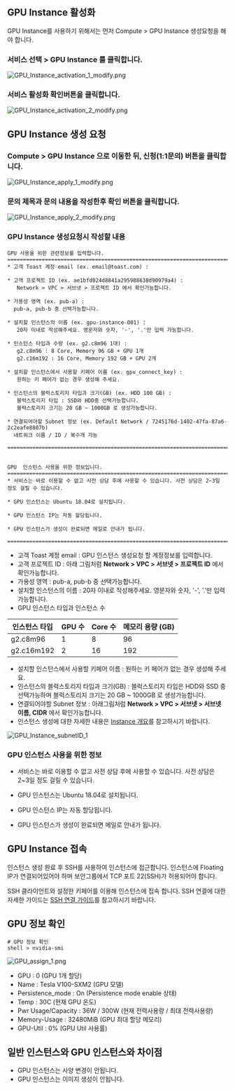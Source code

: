 

## GPU Instance 활성화

GPU Instance를 사용하기 위해서는 먼저 Compute > GPU Instance 생성요청을 해야 합니다.

### 서비스 선택 > GPU Instance 를 클릭합니다. 

![GPU_Instance_activation_1_modify.png](http://static.toastoven.net/prod_gpu/GPU_Instance_activation_1_modify.png)  

### 서비스 활성화 확인버튼을 클릭합니다.

![GPU_Instance_activation_2_modify.png](http://static.toastoven.net/prod_gpu/GPU_Instance_activation_2_modify.png)



## GPU Instance 생성 요청

### Compute > GPU Instance 으로 이동한 뒤, 신청(1:1문의) 버튼을 클릭합니다.

![GPU_Instance_apply_1_modify.png](http://static.toastoven.net/prod_gpu/GPU_Instance_apply_1_modify.png)


### 문의 제목과 문의 내용을 작성한후 확인 버튼을 클릭합니다.

![GPU_Instance_apply_2_modify.png](http://static.toastoven.net/prod_gpu/GPU_Instance_apply_2_modify.png)


### GPU Instance 생성요청시 작성할 내용

```
GPU 사용을 위한 관련정보를 입력합니다.
=============================================================================
* 고객 Toast 계정 email (ex. email@toast.com) : 

* 고객 프로젝트 ID (ex. ae1bfd024d8841a295988638d90979a4) : 
   Network > VPC > 서브넷 > 프로젝트 ID 에서 확인가능합니다.

* 가용성 영역 (ex. pub-a) :
  pub-a, pub-b 중 선택가능합니다.

* 설치할 인스턴스의 이름 (ex. gpu-instance-001) :
   20자 이내로 작성해주세요. 영문자와 숫자, '-', '.'만 입력 가능합니다.

* 인스턴스 타입과 수량 (ex. g2.c8m96 1대) :
   g2.c8m96 : 8 Core, Memory 96 GB + GPU 1개
   g2.c16m192 : 16 Core, Memory 192 GB + GPU 2개

* 설치할 인스턴스에서 사용할 키페어 이름 (ex. gpu_connect_key) :
   원하는 키 페어가 없는 경우 생성해 주세요.

* 인스턴스의 블럭스토리지 타입과 크기(GB) (ex. HDD 100 GB) :
   블럭스토리지 타입 : SSD와 HDD중 선택가능합니다.
   블럭스토리지 크기는 20 GB ~ 1000GB 로 생성가능합니다.

* 연결되어야할 Subnet 정보 (ex. Default Network / 7245176d-1402-47fa-87a6-2c2eafe8807b) 
  네트워크 이름 / ID / 복수개 가능

=============================================================================


GPU  인스턴스 사용을 위한 정보입니다.
=============================================================================
* 서비스는 바로 이용할 수 없고 사전 상담 후에 사용할 수 있습니다. 사전 상담은 2~3일 정도 걸릴 수 있습니다.

* GPU 인스턴스는 Ubuntu 18.04로 설치됩니다.

* GPU 인스턴스 IP는 자동 할당됩니다.

* GPU 인스턴스가 생성이 완료되면 메일로 안내가 됩니다.

=============================================================================
```

* 고객 Toast 계정 email : GPU 인스턴스 생성요청 할 계정정보를 입력합니다.
* 고객 프로젝트 ID : 아래 그림처럼 **Network > VPC > 서브넷 > 프로젝트 ID** 에서 확인가능합니다.
* 가용성 영역 : pub-a, pub-b 중 선택가능합니다.
* 설치할 인스턴스의 이름 : 20자 이내로 작성해주세요. 영문자와 숫자, '-', '.'만 입력 가능합니다.
* GPU 인스턴스 타입과 인스턴스 수

| 인스턴스 타입 | GPU 수 | Core 수 | 메모리 용량 (GB) |
| --- | --- | --- | --- |
| g2.c8m96 | 1 | 8 | 96 |
| g2.c16m192 | 2 | 16 | 192 |

* 설치할 인스턴스에서 사용할 키페어 이름 : 원하는 키 페어가 없는 경우 생성해 주세요.
* 인스턴스의 블럭스토리지 타입과 크기(GB) : 블럭스토리지 타입은 HDD와 SSD 중 선택가능하며 블럭스토리지 크기는 20 GB ~ 1000GB 로 생성가능합니다.
* 연결되어야할 Subnet 정보 : 아래그림처럼 **Network > VPC > 서브넷 > 서브넷 이름, CIDR** 에서 확인가능합니다.
* 인스턴스 생성에 대한 자세한 내용은 [Instance 개요](http://docs.toast.com/ko/Compute/Instance/ko/overview/)를 참고하시기 바랍니다.


![GPU_Instance_subnetID_1](http://static.toastoven.net/prod_gpu/GPU_Instance_subnetID_1.png)


### GPU 인스턴스 사용을 위한 정보

* 서비스는 바로 이용할 수 없고 사전 상담 후에 사용할 수 있습니다. 사전 상담은 2~3일 정도 걸릴 수 있습니다.

* GPU 인스턴스는 Ubuntu 18.04로 설치됩니다.

* GPU 인스턴스 IP는 자동 할당됩니다.

* GPU 인스턴스가 생성이 완료되면 메일로 안내가 됩니다.


## GPU Instance 접속

인스턴스 생성 완료 후 SSH를 사용하여 인스턴스에 접근합니다.
인스턴스에 Floating IP가 연결되어있어야 하며 보안그룹에서 TCP 포트 22(SSH)가 허용되어야 합니다.

SSH 클라이언트와 설정한 키페어를 이용해 인스턴스에 접속 합니다. 
SSH 연결에 대한 자세한 가이드는 [SSH 연결 가이드](https://docs.toast.com/ko/Compute/Instance/ko/overview/#linux)를 참고하시기 바랍니다.



## GPU 정보 확인

```
# GPU 정보 확인
shell > nvidia-smi
```

![GPU_assign_1.png](http://static.toastoven.net/prod_gpu/GPU_assign_1.png)


* GPU : 0 (GPU 1개 할당)
* Name : Tesla V100-SXM2 (GPU 모델)
* Persistence_mode : On (Persistence mode enable 상태)
* Temp : 30C (현재 GPU 온도)
* Pwr Usage/Capacity : 36W / 300W (현재 전력사용량 / 최대 전력사용량)
* Memory-Usage : 32480MiB (GPU 최대 할당 메모리)
* GPU-Util : 0% (GPU Util 사용률)

## 일반 인스턴스와 GPU 인스턴스와 차이점

* GPU 인스턴스는 사양 변경이 안됩니다.
* GPU 인스턴스는 이미지 생성이 안됩니다.
